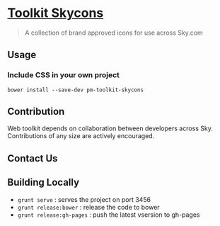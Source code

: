 [Toolkit Skycons](http://peter-mouland.github.io/toolkit-skycons/) 
========================

> A collection of brand approved icons for use across Sky.com

## Usage

### Include CSS in your own project

`bower install --save-dev pm-toolkit-skycons`

## Contribution

Web toolkit depends on collaboration between developers across Sky. Contributions of any size are actively encouraged.

## Contact Us


## Building Locally

 * `grunt serve` : serves the project on port 3456
 * `grunt release:bower` : release the code to bower
 * `grunt release:gh-pages` : push the latest vsersion to gh-pages
